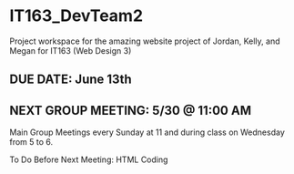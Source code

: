 # IT163_DevTeam2
Project workspace for the amazing website project of Jordan, Kelly, and Megan for IT163 (Web Design 3)


## DUE DATE: June 13th

## NEXT GROUP MEETING: 5/30 @ 11:00 AM
Main Group Meetings every Sunday at 11 and during class on Wednesday from 5 to 6.

To Do Before Next Meeting:
HTML Coding
